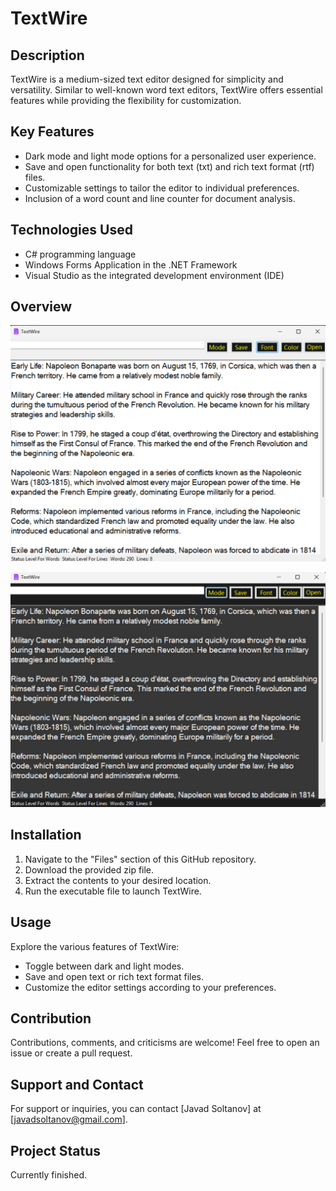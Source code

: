 # TextWire

## Description
TextWire is a medium-sized text editor designed for simplicity and versatility. Similar to well-known word text editors, TextWire offers essential features while providing the flexibility for customization.

## Key Features
- Dark mode and light mode options for a personalized user experience.
- Save and open functionality for both text (txt) and rich text format (rtf) files.
- Customizable settings to tailor the editor to individual preferences.
- Inclusion of a word count and line counter for document analysis.

## Technologies Used
- C# programming language
- Windows Forms Application in the .NET Framework
- Visual Studio as the integrated development environment (IDE)

## Overview 
![Description of Image 1](https://github.com/EXDEICIDA/TextWire_TextEditor/raw/main/TEXTEDITORPICTURES/Screenshot%202024-03-24%20175406.png)

![Description of Image 2](https://github.com/EXDEICIDA/TextWire_TextEditor/raw/main/TEXTEDITORPICTURES/Screenshot%202024-03-24%20175549.png)

## Installation
1. Navigate to the "Files" section of this GitHub repository.
2. Download the provided zip file.
3. Extract the contents to your desired location.
4. Run the executable file to launch TextWire.

## Usage
Explore the various features of TextWire:
- Toggle between dark and light modes.
- Save and open text or rich text format files.
- Customize the editor settings according to your preferences.

## Contribution
Contributions, comments, and criticisms are welcome! Feel free to open an issue or create a pull request.

## Support and Contact
For support or inquiries, you can contact [Javad Soltanov] at [javadsoltanov@gmail.com].

## Project Status
Currently finished.

